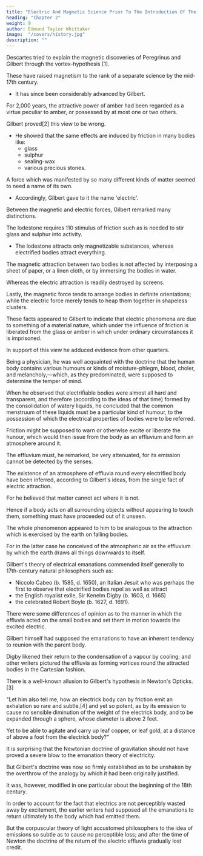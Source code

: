 ```yaml
---
title: "Electric And Magnetic Science Prior To The Introduction Of The Potentials"
heading: "Chapter 2"
weight: 9
author: Edmund Taylor Whittaker
image:  "/covers/history.jpg"
description: ""
---
```



Descartes tried to explain the magnetic discoveries of Peregrinus and Gilbert through the vortex-hypothesis [1].

These have raised magnetism to the rank of a separate science by the mid-17th century. 
- It has since been considerably advanced by Gilbert.

For 2,000 years, the attractive power of amber had been regarded as a virtue peculiar to amber, or possessed by at most one or two others. 

Gilbert proved[2] this view to be wrong. 
- He showed that the same effects are induced by friction in many bodies like:
  - glass
  - sulphur
  - sealing-wax
  - various precious stones.

A force which was manifested by so many different kinds of matter seemed to need a name of its own.
- Accordingly, Gilbert gave to it the name 'electric'.

Between the magnetic and electric forces, Gilbert remarked many distinctions. 

The lodestone requires 110 stimulus of friction such as is needed to stir glass and sulphur into activity.
- The lodestone attracts only magnetizable substances, whereas electrified bodies attract everything. 

The magnetic attraction between two bodies is not affected by interposing a sheet of paper, or a linen cloth, or by immersing the bodies in water.

Whereas the electric attraction is readily destroyed by screens. 

Lastly, the magnetic force tends to arrange bodies in definite orientations; while the electric force merely tends to heap them together in shapeless clusters.

These facts appeared to Gilbert to indicate that electric phenomena are due to something of a material nature, which under the influence of friction is liberated from the glass or amber in which under ordinary circumstances it is imprisoned. 

In support of this view he adduced evidence from other quarters. 

Being a physician, he was well acquainted with the doctrine that the human body contains various humours or kinds of moisture-phlegm, blood, choler, and melancholy,—which, as they predominated, were supposed to determine the temper of mind. 

When he observed that electrifiable bodies were almost all hard and transparent, and therefore (according to the ideas of that time) formed by the consolidation of watery liquids, he concluded that the common menstruum of these liquids must be a particular kind of humour, to the possession of which the electrical properties of bodies were to be referred. 

Friction might be supposed to warn or otherwise excite or liberate the hunour, which would then issue from the body as an effluvium and form an atmosphere around it. 

The effluvium must, he remarked, be very attenuated, for its emission cannot be detected by the senses.

The existence of an atmosphere of effluvia round every electrified body have been inferred, according to Gilbert's ideas, from the single fact of electric attraction. 

For he believed that matter cannot act where it is not. 

Hence if a body acts on all surrounding objects without appearing to touch them, something must have proceeded out of it unseen.

The whole phenomenon appeared to him to be analogous to the attraction which is exercised by the earth on falling bodies.

For in the latter case he conceived of the atmospheric air as the effluvium by which the earth draws all things downwards to itself.

Gilbert's theory of electrical emanations commended itself generally to 17th-century natural philosophers such as:
- Niccolo Cabeo (b. 1585, d. 1650), an Italian Jesuit who was perhaps the first to observe that electrified bodies repel as well as attract
- the English royalist exile, Sir Kenelm Digby (b. 1603, d. 1665)
- the celebrated Robert Boyle (b. 1627, d. 1691). 

There were some differences of opinion as to the manner in which the effluvia acted on the small bodies and set them in motion towards the excited electric.

Gilbert himself had supposed the emanations to have an inherent tendency to reunion with the parent body. 

Digby likened their return to the condensation of a vapour by cooling; and other writers pictured the effluvia as forming vortices round the attracted bodies in the Cartesian fashion.

There is a well-known allusion to Gilbert's hypothesis in Newton's Opticks.[3]

"Let him also tell me, how an electrick body can by friction emit an exhalation so rare and subtle,[4] and yet so potent, as by its emission to cause no sensible diminution of the weight of the electrick body, and to be expanded through a sphere, whose diameter is above 2 feet. 

Yet to be able to agitate and carry up leaf copper, or leaf gold, at a distance of above a foot from the electrick body?”

It is surprising that the Newtonian doctrine of gravitation should not have proved a severe blow to the emanation theory of electricity. 

But Gilbert's doctrine was now so firmly established as to be unshaken by the overthrow of the analogy by which it had been originally justified. 

It was, however, modified in one particular about the beginning of the 18th century. 

In order to account for the fact that electrics are not perceptibly wasted away by excitement, tho earlier writers had supposed all the emanations to return ultimately to the body which had emitted them.

But the corpuscular theory of light accustomed philosophers to the idea of emissions so subtle as to cause no perceptible loss; and after the time of Newton the doctrine of the return of the electric effluvia gradually lost credit.
